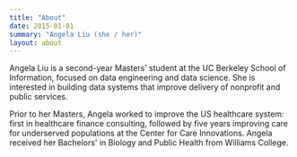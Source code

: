 ```yaml
---
title: "About"
date: 2015-01-01
summary: "Angela Liu (she / her)"
layout: about
---
```


Angela Liu is a second-year Masters’ student at the UC Berkeley School of Information, focused on data engineering and data science. She is interested in building data systems that improve delivery of nonprofit and public services. 

Prior to her Masters, Angela worked to improve the US healthcare system: first in healthcare finance consulting, followed by five years improving care for underserved populations at the Center for Care Innovations. Angela received her Bachelors' in Biology and Public Health from Williams College.
